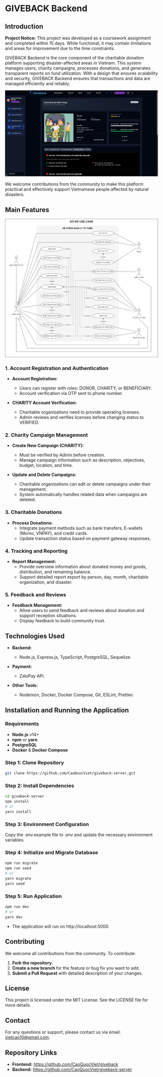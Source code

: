# GIVEBACK Backend

## Introduction

**Project Notice:** This project was developed as a coursework assignment and completed within 15 days. While functional, it may contain limitations and areas for improvement due to the time constraints.

GIVEBACK Backend is the core component of the charitable donation platform supporting disaster-affected areas in Vietnam. This system manages users, charity campaigns, processes donations, and generates transparent reports on fund utilization. With a design that ensures scalability and security, GIVEBACK Backend ensures that transactions and data are managed efficiently and reliably.

![Demo](Resources/img/demo/Giveback_homepage.png)

We welcome contributions from the community to make this platform practical and effectively support Vietnamese people affected by natural disasters.

## Main Features

![Demo](Resources/img/demo/giveback_usecase.png)

### 1. Account Registration and Authentication
- **Account Registration:**
  - Users can register with roles: DONOR, CHARITY, or BENEFICIARY.
  - Account verification via OTP sent to phone number.

- **CHARITY Account Verification:**
  - Charitable organizations need to provide operating licenses.
  - Admin reviews and verifies licenses before changing status to VERIFIED.

### 2. Charity Campaign Management
- **Create New Campaign (CHARITY):**
  - Must be verified by Admin before creation.
  - Manage campaign information such as description, objectives, budget, location, and time.

- **Update and Delete Campaigns:**
  - Charitable organizations can edit or delete campaigns under their management.
  - System automatically handles related data when campaigns are deleted.

### 3. Charitable Donations
- **Process Donations:**
  - Integrate payment methods such as bank transfers, E-wallets (Momo, VNPAY), and credit cards.
  - Update transaction status based on payment gateway responses.

### 4. Tracking and Reporting
- **Report Management:**
  - Provide overview information about donated money and goods, distribution, and remaining balance.
  - Support detailed report export by person, day, month, charitable organization, and disaster.

### 5. Feedback and Reviews
- **Feedback Management:**
  - Allow users to send feedback and reviews about donation and support reception situations.
  - Display feedback to build community trust.

## Technologies Used
- **Backend:**
  - Node.js, Express.js, TypeScript, PostgreSQL, Sequelize.

- **Payment:**
  - ZaloPay API.

- **Other Tools:**
  - Nodemon, Docker, Docker Compose, Git, ESLint, Prettier.

## Installation and Running the Application

### Requirements
- **Node.js** v14+
- **npm** or **yarn**
- **PostgreSQL**
- **Docker** & **Docker Compose**

### Step 1: Clone Repository
```sh
git clone https://github.com/CaoQuocViet/giveback-server.git
```

### Step 2: Install Dependencies
```sh
cd giveback-server
npm install
# or
yarn install
```

### Step 3: Environment Configuration
Copy the .env.example file to .env and update the necessary environment variables.

### Step 4: Initialize and Migrate Database
```sh
npm run migrate
npm run seed
# or
yarn migrate
yarn seed
```

### Step 5: Run Application
```sh
npm run dev
# or
yarn dev
```

- The application will run on http://localhost:5000.

## Contributing
We welcome all contributions from the community. To contribute:

1. **Fork the repository.**
2. **Create a new branch** for the feature or bug fix you want to add.
3. **Submit a Pull Request** with detailed description of your changes.

## License
This project is licensed under the MIT License. See the LICENSE file for more details.

## Contact
For any questions or support, please contact us via email: vietcao10@gmail.com.

## Repository Links
- **Frontend:** https://github.com/CaoQuocViet/giveback
- **Backend:** https://github.com/CaoQuocViet/giveback-server